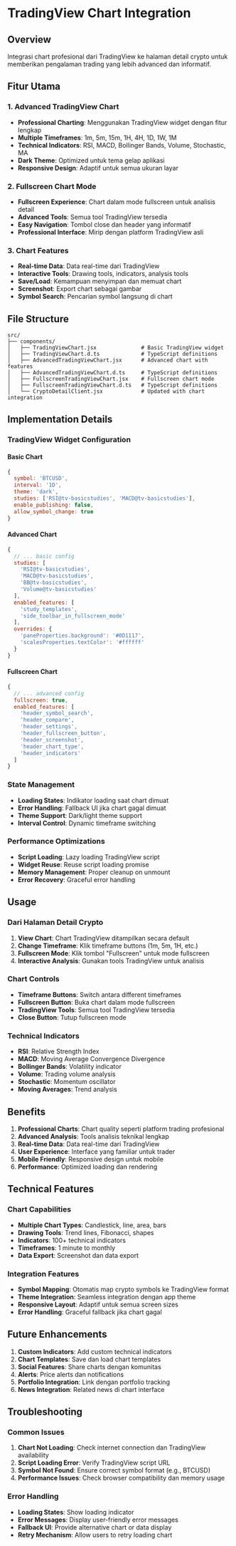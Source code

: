 # TradingView Chart Integration

## Overview
Integrasi chart profesional dari TradingView ke halaman detail crypto untuk memberikan pengalaman trading yang lebih advanced dan informatif.

## Fitur Utama

### 1. Advanced TradingView Chart
- **Professional Charting**: Menggunakan TradingView widget dengan fitur lengkap
- **Multiple Timeframes**: 1m, 5m, 15m, 1H, 4H, 1D, 1W, 1M
- **Technical Indicators**: RSI, MACD, Bollinger Bands, Volume, Stochastic, MA
- **Dark Theme**: Optimized untuk tema gelap aplikasi
- **Responsive Design**: Adaptif untuk semua ukuran layar

### 2. Fullscreen Chart Mode
- **Fullscreen Experience**: Chart dalam mode fullscreen untuk analisis detail
- **Advanced Tools**: Semua tool TradingView tersedia
- **Easy Navigation**: Tombol close dan header yang informatif
- **Professional Interface**: Mirip dengan platform TradingView asli

### 3. Chart Features
- **Real-time Data**: Data real-time dari TradingView
- **Interactive Tools**: Drawing tools, indicators, analysis tools
- **Save/Load**: Kemampuan menyimpan dan memuat chart
- **Screenshot**: Export chart sebagai gambar
- **Symbol Search**: Pencarian symbol langsung di chart

## File Structure

```
src/
├── components/
│   ├── TradingViewChart.jsx              # Basic TradingView widget
│   ├── TradingViewChart.d.ts             # TypeScript definitions
│   ├── AdvancedTradingViewChart.jsx      # Advanced chart with features
│   ├── AdvancedTradingViewChart.d.ts     # TypeScript definitions
│   ├── FullscreenTradingViewChart.jsx    # Fullscreen chart mode
│   ├── FullscreenTradingViewChart.d.ts   # TypeScript definitions
│   └── CryptoDetailClient.jsx            # Updated with chart integration
```

## Implementation Details

### TradingView Widget Configuration

#### Basic Chart
```javascript
{
  symbol: 'BTCUSD',
  interval: '1D',
  theme: 'dark',
  studies: ['RSI@tv-basicstudies', 'MACD@tv-basicstudies'],
  enable_publishing: false,
  allow_symbol_change: true
}
```

#### Advanced Chart
```javascript
{
  // ... basic config
  studies: [
    'RSI@tv-basicstudies',
    'MACD@tv-basicstudies', 
    'BB@tv-basicstudies',
    'Volume@tv-basicstudies'
  ],
  enabled_features: [
    'study_templates',
    'side_toolbar_in_fullscreen_mode'
  ],
  overrides: {
    'paneProperties.background': '#0D1117',
    'scalesProperties.textColor': '#ffffff'
  }
}
```

#### Fullscreen Chart
```javascript
{
  // ... advanced config
  fullscreen: true,
  enabled_features: [
    'header_symbol_search',
    'header_compare',
    'header_settings',
    'header_fullscreen_button',
    'header_screenshot',
    'header_chart_type',
    'header_indicators'
  ]
}
```

### State Management
- **Loading States**: Indikator loading saat chart dimuat
- **Error Handling**: Fallback UI jika chart gagal dimuat
- **Theme Support**: Dark/light theme support
- **Interval Control**: Dynamic timeframe switching

### Performance Optimizations
- **Script Loading**: Lazy loading TradingView script
- **Widget Reuse**: Reuse script loading promise
- **Memory Management**: Proper cleanup on unmount
- **Error Recovery**: Graceful error handling

## Usage

### Dari Halaman Detail Crypto
1. **View Chart**: Chart TradingView ditampilkan secara default
2. **Change Timeframe**: Klik timeframe buttons (1m, 5m, 1H, etc.)
3. **Fullscreen Mode**: Klik tombol "Fullscreen" untuk mode fullscreen
4. **Interactive Analysis**: Gunakan tools TradingView untuk analisis

### Chart Controls
- **Timeframe Buttons**: Switch antara different timeframes
- **Fullscreen Button**: Buka chart dalam mode fullscreen
- **TradingView Tools**: Semua tool TradingView tersedia
- **Close Button**: Tutup fullscreen mode

### Technical Indicators
- **RSI**: Relative Strength Index
- **MACD**: Moving Average Convergence Divergence
- **Bollinger Bands**: Volatility indicator
- **Volume**: Trading volume analysis
- **Stochastic**: Momentum oscillator
- **Moving Averages**: Trend analysis

## Benefits

1. **Professional Charts**: Chart quality seperti platform trading profesional
2. **Advanced Analysis**: Tools analisis teknikal lengkap
3. **Real-time Data**: Data real-time dari TradingView
4. **User Experience**: Interface yang familiar untuk trader
5. **Mobile Friendly**: Responsive design untuk mobile
6. **Performance**: Optimized loading dan rendering

## Technical Features

### Chart Capabilities
- **Multiple Chart Types**: Candlestick, line, area, bars
- **Drawing Tools**: Trend lines, Fibonacci, shapes
- **Indicators**: 100+ technical indicators
- **Timeframes**: 1 minute to monthly
- **Data Export**: Screenshot dan data export

### Integration Features
- **Symbol Mapping**: Otomatis map crypto symbols ke TradingView format
- **Theme Integration**: Seamless integration dengan app theme
- **Responsive Layout**: Adaptif untuk semua screen sizes
- **Error Handling**: Graceful fallback jika chart gagal

## Future Enhancements

1. **Custom Indicators**: Add custom technical indicators
2. **Chart Templates**: Save dan load chart templates
3. **Social Features**: Share charts dengan komunitas
4. **Alerts**: Price alerts dan notifications
5. **Portfolio Integration**: Link dengan portfolio tracking
6. **News Integration**: Related news di chart interface

## Troubleshooting

### Common Issues
1. **Chart Not Loading**: Check internet connection dan TradingView availability
2. **Script Loading Error**: Verify TradingView script URL
3. **Symbol Not Found**: Ensure correct symbol format (e.g., BTCUSD)
4. **Performance Issues**: Check browser compatibility dan memory usage

### Error Handling
- **Loading States**: Show loading indicator
- **Error Messages**: Display user-friendly error messages
- **Fallback UI**: Provide alternative chart or data display
- **Retry Mechanism**: Allow users to retry loading chart 